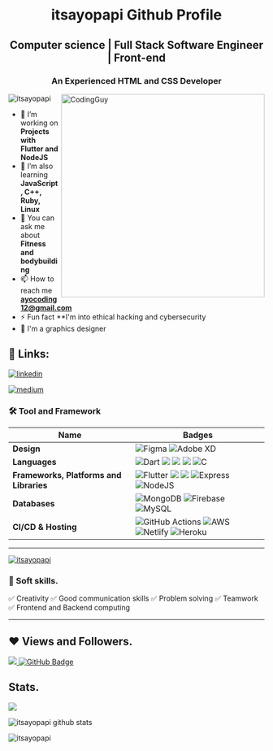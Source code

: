 <h1 align="center">itsayopapi Github Profile</h1>
<h2 align="center"><strong>Computer science | Full Stack Software Engineer | Front-end</strong></h2>
<h3 align="center">An Experienced HTML and CSS Developer</h3>
<img align= "right" alt="CodingGuy" width="400" src="https://cdn.dribbble.com/users/1162077/screenshots/3848914/media/320984a9ca58b3c73274c9259ecf6de8.gif">

<p align="left"> <img src="https://komarev.com/ghpvc/?username=itsayopapi&label=Profile%20views&color=0e75b6&style=flat" alt="itsayopapi" </p>
 
- 🔭 I’m working on **Projects with Flutter and NodeJS**
- 🌱 I’m also learning **JavaScript, C++, Ruby, Linux**
- 💬 You can ask me about **Fitness and bodybuilding**
- 📫 How to reach me **ayocoding12@gmail.com**
- ⚡ Fun fact **I'm into ethical hacking and cybersecurity 
- 🔭 I'm a graphics designer 
 
 ## 🔗 Links:
[![linkedin](https://img.shields.io/badge/linkedin-0A66C2?style=for-the-badge&logo=linkedin&logoColor=white)](https://www.linkedin.com/in/https://www.linkedin.com/in//AyoHassan)

[![medium](https://img.shields.io/badge/medium-fff?style=for-the-badge&logo=medium&logoColor=black)](https://medium.com/ayocoding12)

### 🛠 Tool and Framework

Name | Badges
--- | --- 
**Design**  |  ![Figma](https://img.shields.io/badge/figma-%23F24E1E.svg?style=for-the-badge&logo=figma&logoColor=white) ![Adobe XD](https://img.shields.io/badge/Adobe%20XD-470137?style=for-the-badge&logo=Adobe%20XD&logoColor=#FF61F6)
**Languages**  |  ![Dart](https://img.shields.io/badge/dart-%230175C2.svg?style=for-the-badge&logo=dart&logoColor=white) <img src="https://img.shields.io/badge/JavaScript-323330?style=for-the-badge&logo=javascript&logoColor=F7DF1E" /> <img src="https://img.shields.io/badge/CSS3-1572B6?style=for-the-badge&logo=css3&logoColor=white" /> <img src="https://img.shields.io/badge/HTML5-E34F26?style=for-the-badge&logo=html5&logoColor=white" /> ![C](https://img.shields.io/badge/c-%2300599C.svg?style=for-the-badge&logo=c&logoColor=white)
**Frameworks, Platforms and Libraries** | ![Flutter](https://img.shields.io/badge/Flutter-%2302569B.svg?style=for-the-badge&logo=Flutter&logoColor=white) <img src="https://img.shields.io/badge/Bootstrap-563D7C?style=for-the-badge&logo=bootstrap&logoColor=white" /> <img src="https://img.shields.io/badge/React-20232A?style=for-the-badge&logo=react&logoColor=61DAFB" /> ![Express](https://img.shields.io/badge/Express-000?style=for-the-badge&logo=express&logoColor=white) ![NodeJS](https://img.shields.io/badge/node.js-6DA55F?style=for-the-badge&logo=node.js&logoColor=white)
**Databases**  | ![MongoDB](https://img.shields.io/badge/MongoDB-%234ea94b.svg?style=for-the-badge&logo=mongodb&logoColor=white) ![Firebase](https://img.shields.io/badge/firebase-%23039BE5.svg?style=for-the-badge&logo=firebase) ![MySQL](https://img.shields.io/badge/mysql-%2300f.svg?style=for-the-badge&logo=mysql&logoColor=white)
**CI/CD & Hosting**   | ![GitHub Actions](https://img.shields.io/badge/github%20actions-%232671E5.svg?style=for-the-badge&logo=githubactions&logoColor=white) ![AWS](https://img.shields.io/badge/AWS-%23FF9900.svg?style=for-the-badge&logo=amazon-aws&logoColor=white) ![Netlify](https://img.shields.io/badge/netlify-%23000000.svg?style=for-the-badge&logo=netlify&logoColor=#00C7B7) ![Heroku](https://img.shields.io/badge/heroku-%23430098.svg?style=for-the-badge&logo=heroku&logoColor=white)
</p> 

<hr>

<p align="left"> <a href="https://github.com/ryo-ma/github-profile-trophy"><img src="https://github-profile-trophy.vercel.app/?username=itsayopapi" alt="itsayopapi" /></a> </p>

### 👔 Soft skills.

✅ Creativity
✅ Good communication skills
✅ Problem solving
✅ Teamwork
✅ Frontend and Backend computing

<hr>

## ❤ Views and Followers.

<a href="https://github.com/itsayopapi/github-profile-views-counter">
    <img src="https://komarev.com/ghpvc/?username=itsayopapi">
</a>
<a href="https://github.com/itsayopapi?tab=followers"><img src="https://img.shields.io/github/followers/itsayopapi?label=Followers&style=social" alt="GitHub Badge"></a>


 <br>
 
 
 ## Stats.
 <p><img align="center" src="https://github-readme-stats.vercel.app/api/top-langs/?username=itsayopapi&layout=compact&theme=dark&hide_border=false" /></p>
<p><img align="center" src="https://github-readme-stats.vercel.app/api?username=itsayopapi&show_icons=true&include_all_commits=true&count_private=true&layout=compact&theme=dark&hide_border=false&border_radius=2&hide=contribs" alt="itsayopapi github stats" /></p>

<p><img align="center" src="https://github-readme-streak-stats.herokuapp.com/?user=itsayopapi&theme=dark" alt="itsayopapi" /></p>
<br/>

<!-- > <a href="https://github.com/itsayopapi/github-readme-activity-graph"><img alt="itsayopapi' Activity Graph" src="https://activity-graph.herokuapp.com/graph?username=itsayopapi&bg_color=0D1117&color=5BCDEC&line=5BCDEC&point=FFFFFF&hide_border=true" /></a> -->

<br/>

<!---
itsayopapi/itsayopapi is a ✨ special ✨ repository because its `README.md` (this file) appears on your GitHub profile.
You can click the Preview link to take a look at your changes.
--->
